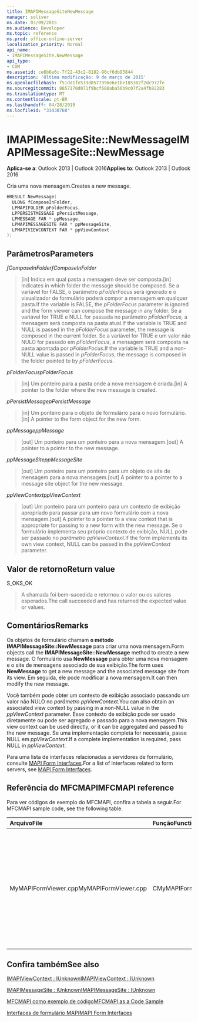 ```yaml
---
title: IMAPIMessageSiteNewMessage
manager: soliver
ms.date: 03/09/2015
ms.audience: Developer
ms.topic: reference
ms.prod: office-online-server
localization_priority: Normal
api_name:
- IMAPIMessageSite.NewMessage
api_type:
- COM
ms.assetid: ce6b6e6c-7f22-43c2-8182-90cf6db93844
description: 'Última modificação: 9 de março de 2015'
ms.openlocfilehash: f51dd1fe533d0577996e6e1be185302f2dc972fe
ms.sourcegitcommit: 8657170d071f9bcf680aba50b9c07f2a4fb82283
ms.translationtype: MT
ms.contentlocale: pt-BR
ms.lasthandoff: 04/28/2019
ms.locfileid: "33438768"
---
```

# <a name="imapimessagesitenewmessage"></a><span data-ttu-id="ef66f-103">IMAPIMessageSite::NewMessage</span><span class="sxs-lookup"><span data-stu-id="ef66f-103">IMAPIMessageSite::NewMessage</span></span>

  
  
<span data-ttu-id="ef66f-104">**Aplica-se a**: Outlook 2013 | Outlook 2016</span><span class="sxs-lookup"><span data-stu-id="ef66f-104">**Applies to**: Outlook 2013 | Outlook 2016</span></span> 
  
<span data-ttu-id="ef66f-105">Cria uma nova mensagem.</span><span class="sxs-lookup"><span data-stu-id="ef66f-105">Creates a new message.</span></span>
  
```cpp
HRESULT NewMessage(
  ULONG fComposeInFolder,
  LPMAPIFOLDER pFolderFocus,
  LPPERSISTMESSAGE pPersistMessage,
  LPMESSAGE FAR * ppMessage,
  LPMAPIMESSAGESITE FAR * ppMessageSite,
  LPMAPIVIEWCONTEXT FAR * ppViewContext
);
```

## <a name="parameters"></a><span data-ttu-id="ef66f-106">Parâmetros</span><span class="sxs-lookup"><span data-stu-id="ef66f-106">Parameters</span></span>

 <span data-ttu-id="ef66f-107">_fComposeInFolder_</span><span class="sxs-lookup"><span data-stu-id="ef66f-107">_fComposeInFolder_</span></span>
  
> <span data-ttu-id="ef66f-108">[in] Indica em qual pasta a mensagem deve ser composta.</span><span class="sxs-lookup"><span data-stu-id="ef66f-108">[in] Indicates in which folder the message should be composed.</span></span> <span data-ttu-id="ef66f-109">Se a variável for FALSE, o parâmetro  _pFolderFocus_ será ignorado e o visualizador de formulário poderá compor a mensagem em qualquer pasta.</span><span class="sxs-lookup"><span data-stu-id="ef66f-109">If the variable is FALSE, the  _pFolderFocus_ parameter is ignored and the form viewer can compose the message in any folder.</span></span> <span data-ttu-id="ef66f-110">Se a variável for TRUE e NULL for passada no parâmetro  _pFolderFocus,_ a mensagem será composta na pasta atual.</span><span class="sxs-lookup"><span data-stu-id="ef66f-110">If the variable is TRUE and NULL is passed in the  _pFolderFocus_ parameter, the message is composed in the current folder.</span></span> <span data-ttu-id="ef66f-111">Se a variável for TRUE e um valor não NULO for passado em  _pFolderFocus_, a mensagem será composta na pasta apontada por  _pFolderFocus_.</span><span class="sxs-lookup"><span data-stu-id="ef66f-111">If the variable is TRUE and a non-NULL value is passed in  _pFolderFocus_, the message is composed in the folder pointed to by  _pFolderFocus_.</span></span>
    
 <span data-ttu-id="ef66f-112">_pFolderFocus_</span><span class="sxs-lookup"><span data-stu-id="ef66f-112">_pFolderFocus_</span></span>
  
> <span data-ttu-id="ef66f-113">[in] Um ponteiro para a pasta onde a nova mensagem é criada.</span><span class="sxs-lookup"><span data-stu-id="ef66f-113">[in] A pointer to the folder where the new message is created.</span></span>
    
 <span data-ttu-id="ef66f-114">_pPersistMessage_</span><span class="sxs-lookup"><span data-stu-id="ef66f-114">_pPersistMessage_</span></span>
  
> <span data-ttu-id="ef66f-115">[in] Um ponteiro para o objeto de formulário para o novo formulário.</span><span class="sxs-lookup"><span data-stu-id="ef66f-115">[in] A pointer to the form object for the new form.</span></span>
    
 <span data-ttu-id="ef66f-116">_ppMessage_</span><span class="sxs-lookup"><span data-stu-id="ef66f-116">_ppMessage_</span></span>
  
> <span data-ttu-id="ef66f-117">[out] Um ponteiro para um ponteiro para a nova mensagem.</span><span class="sxs-lookup"><span data-stu-id="ef66f-117">[out] A pointer to a pointer to the new message.</span></span>
    
 <span data-ttu-id="ef66f-118">_ppMessageSite_</span><span class="sxs-lookup"><span data-stu-id="ef66f-118">_ppMessageSite_</span></span>
  
> <span data-ttu-id="ef66f-119">[out] Um ponteiro para um ponteiro para um objeto de site de mensagem para a nova mensagem.</span><span class="sxs-lookup"><span data-stu-id="ef66f-119">[out] A pointer to a pointer to a message site object for the new message.</span></span>
    
 <span data-ttu-id="ef66f-120">_ppViewContext_</span><span class="sxs-lookup"><span data-stu-id="ef66f-120">_ppViewContext_</span></span>
  
> <span data-ttu-id="ef66f-121">[out] Um ponteiro para um ponteiro para um contexto de exibição apropriado para passar para um novo formulário com a nova mensagem.</span><span class="sxs-lookup"><span data-stu-id="ef66f-121">[out] A pointer to a pointer to a view context that is appropriate for passing to a new form with the new message.</span></span> <span data-ttu-id="ef66f-122">Se o formulário implementa seu próprio contexto de exibição, NULL pode ser passado no _parâmetro ppViewContext._</span><span class="sxs-lookup"><span data-stu-id="ef66f-122">If the form implements its own view context, NULL can be passed in the  _ppViewContext_ parameter.</span></span> 
    
## <a name="return-value"></a><span data-ttu-id="ef66f-123">Valor de retorno</span><span class="sxs-lookup"><span data-stu-id="ef66f-123">Return value</span></span>

<span data-ttu-id="ef66f-124">S_OK</span><span class="sxs-lookup"><span data-stu-id="ef66f-124">S_OK</span></span> 
  
> <span data-ttu-id="ef66f-125">A chamada foi bem-sucedida e retornou o valor ou os valores esperados.</span><span class="sxs-lookup"><span data-stu-id="ef66f-125">The call succeeded and has returned the expected value or values.</span></span>
    
## <a name="remarks"></a><span data-ttu-id="ef66f-126">Comentários</span><span class="sxs-lookup"><span data-stu-id="ef66f-126">Remarks</span></span>

<span data-ttu-id="ef66f-127">Os objetos de formulário chamam **o método IMAPIMessageSite::NewMessage** para criar uma nova mensagem.</span><span class="sxs-lookup"><span data-stu-id="ef66f-127">Form objects call the **IMAPIMessageSite::NewMessage** method to create a new message.</span></span> <span data-ttu-id="ef66f-128">O formulário usa **NewMessage** para obter uma nova mensagem e o site de mensagens associado de sua exibição.</span><span class="sxs-lookup"><span data-stu-id="ef66f-128">The form uses **NewMessage** to get a new message and the associated message site from its view.</span></span> <span data-ttu-id="ef66f-129">Em seguida, ele pode modificar a nova mensagem.</span><span class="sxs-lookup"><span data-stu-id="ef66f-129">It can then modify the new message.</span></span> 
  
<span data-ttu-id="ef66f-130">Você também pode obter um contexto de exibição associado passando um valor não NULO no _parâmetro ppViewContext._</span><span class="sxs-lookup"><span data-stu-id="ef66f-130">You can also obtain an associated view context by passing in a non-NULL value in the  _ppViewContext_ parameter.</span></span> <span data-ttu-id="ef66f-131">Esse contexto de exibição pode ser usado diretamente ou pode ser agregado e passado para a nova mensagem.</span><span class="sxs-lookup"><span data-stu-id="ef66f-131">This view context can be used directly, or it can be aggregated and passed to the new message.</span></span> <span data-ttu-id="ef66f-132">Se uma implementação completa for necessária, passe NULL em  _ppViewContext_.</span><span class="sxs-lookup"><span data-stu-id="ef66f-132">If a complete implementation is required, pass NULL in  _ppViewContext_.</span></span>
  
<span data-ttu-id="ef66f-133">Para uma lista de interfaces relacionadas a servidores de formulário, consulte [MAPI Form Interfaces](mapi-form-interfaces.md).</span><span class="sxs-lookup"><span data-stu-id="ef66f-133">For a list of interfaces related to form servers, see [MAPI Form Interfaces](mapi-form-interfaces.md).</span></span>
  
## <a name="mfcmapi-reference"></a><span data-ttu-id="ef66f-134">Referência do MFCMAPI</span><span class="sxs-lookup"><span data-stu-id="ef66f-134">MFCMAPI reference</span></span>

<span data-ttu-id="ef66f-135">Para ver códigos de exemplo do MFCMAPI, confira a tabela a seguir.</span><span class="sxs-lookup"><span data-stu-id="ef66f-135">For MFCMAPI sample code, see the following table.</span></span>
  
|<span data-ttu-id="ef66f-136">**Arquivo**</span><span class="sxs-lookup"><span data-stu-id="ef66f-136">**File**</span></span>|<span data-ttu-id="ef66f-137">**Função**</span><span class="sxs-lookup"><span data-stu-id="ef66f-137">**Function**</span></span>|<span data-ttu-id="ef66f-138">**Comentário**</span><span class="sxs-lookup"><span data-stu-id="ef66f-138">**Comment**</span></span>|
|:-----|:-----|:-----|
|<span data-ttu-id="ef66f-139">MyMAPIFormViewer.cpp</span><span class="sxs-lookup"><span data-stu-id="ef66f-139">MyMAPIFormViewer.cpp</span></span>  <br/> |<span data-ttu-id="ef66f-140">CMyMAPIFormViewer::NewMessage</span><span class="sxs-lookup"><span data-stu-id="ef66f-140">CMyMAPIFormViewer::NewMessage</span></span>  <br/> |<span data-ttu-id="ef66f-141">MFCMAPI uses the **IMAPIMessageSite::NewMessage** method to create a new message, instantiate a new form viewer, and call **SetPersist** to set the message on the form viewer.</span><span class="sxs-lookup"><span data-stu-id="ef66f-141">MFCMAPI uses the **IMAPIMessageSite::NewMessage** method to create a new message, instantiate a new form viewer, and call **SetPersist** to set the message on the form viewer.</span></span> <span data-ttu-id="ef66f-142">Finalmente, ele retorna o visualizador de formulário como o site de mensagens.</span><span class="sxs-lookup"><span data-stu-id="ef66f-142">Finally, it returns the form viewer as the message site.</span></span>  <br/> |
   
## <a name="see-also"></a><span data-ttu-id="ef66f-143">Confira também</span><span class="sxs-lookup"><span data-stu-id="ef66f-143">See also</span></span>



[<span data-ttu-id="ef66f-144">IMAPIViewContext : IUnknown</span><span class="sxs-lookup"><span data-stu-id="ef66f-144">IMAPIViewContext : IUnknown</span></span>](imapiviewcontextiunknown.md)
  
[<span data-ttu-id="ef66f-145">IMAPIMessageSite : IUnknown</span><span class="sxs-lookup"><span data-stu-id="ef66f-145">IMAPIMessageSite : IUnknown</span></span>](imapimessagesiteiunknown.md)


[<span data-ttu-id="ef66f-146">MFCMAPI como exemplo de código</span><span class="sxs-lookup"><span data-stu-id="ef66f-146">MFCMAPI as a Code Sample</span></span>](mfcmapi-as-a-code-sample.md)
  
[<span data-ttu-id="ef66f-147">Interfaces de formulário MAPI</span><span class="sxs-lookup"><span data-stu-id="ef66f-147">MAPI Form Interfaces</span></span>](mapi-form-interfaces.md)

